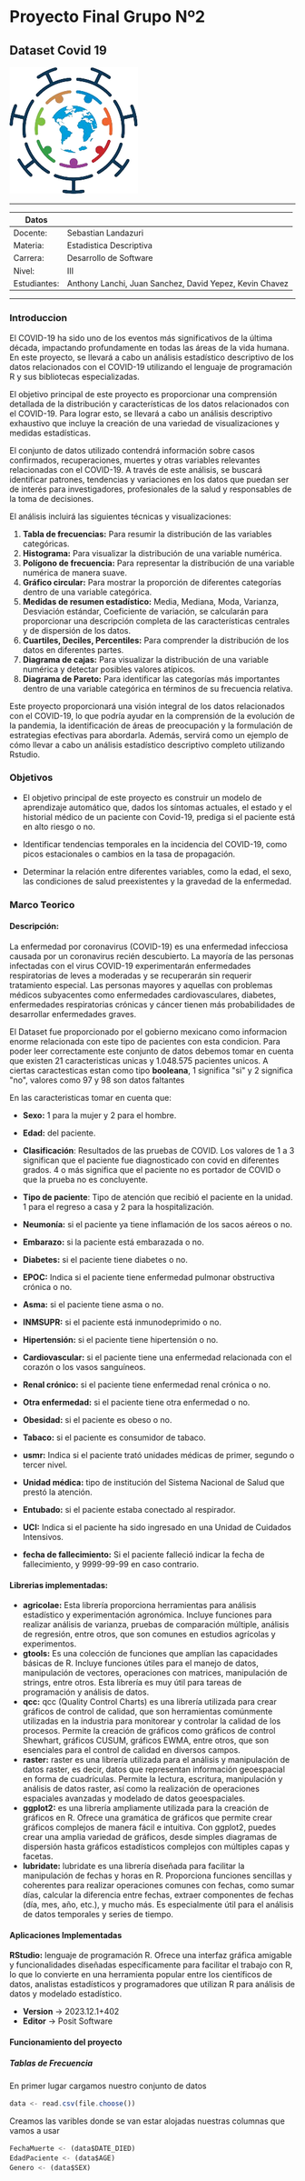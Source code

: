 
# Proyecto Final Grupo Nº2
## Dataset Covid 19

![](https://github.com/SaancA95/ProyectoFinal_Covid19_EstadisiticaDescriptiva/blob/main/covid-removebg-preview.png)

------------

|Datos |  |
| ---  | ---  |
| Docente:  | Sebastian Landazuri |
| Materia: | Estadistica Descriptiva |
| Carrera: | Desarrollo de Software | 
| Nivel: | III |
| Estudiantes: | Anthony Lanchi, Juan Sanchez, David Yepez, Kevin Chavez  |

------------
### Introduccion 

El COVID-19 ha sido uno de los eventos más significativos de la última década, impactando profundamente en todas las áreas de la vida humana. En este proyecto, se llevará a cabo un análisis estadístico descriptivo de los datos relacionados con el COVID-19 utilizando el lenguaje de programación R y sus bibliotecas especializadas.

El objetivo principal de este proyecto es proporcionar una comprensión detallada de la distribución y características de los datos relacionados con el COVID-19. Para lograr esto, se llevará a cabo un análisis descriptivo exhaustivo que incluye la creación de una variedad de visualizaciones y medidas estadísticas.

El conjunto de datos utilizado contendrá información sobre casos confirmados, recuperaciones, muertes y otras variables relevantes relacionadas con el COVID-19. A través de este análisis, se buscará identificar patrones, tendencias y variaciones en los datos que puedan ser de interés para investigadores, profesionales de la salud y responsables de la toma de decisiones.

El análisis incluirá las siguientes técnicas y visualizaciones:

1.  **Tabla de frecuencias:** Para resumir la distribución de las variables categóricas.
2.  **Histograma:** Para visualizar la distribución de una variable numérica.
3.  **Polígono de frecuencia:** Para representar la distribución de una variable numérica de manera suave.
4.  **Gráfico circular:** Para mostrar la proporción de diferentes categorías dentro de una variable categórica.
5.  **Medidas de resumen estadístico:** Media, Mediana, Moda, Varianza, Desviación estándar, Coeficiente de variación, se calcularán para proporcionar una descripción completa de las características centrales y de dispersión de los datos.
7.  **Cuartiles, Deciles, Percentiles:** Para comprender la distribución de los datos en diferentes partes.
8.  **Diagrama de cajas:** Para visualizar la distribución de una variable numérica y detectar posibles valores atípicos.
9.  **Diagrama de Pareto:** Para identificar las categorías más importantes dentro de una variable categórica en términos de su frecuencia relativa.

Este proyecto proporcionará una visión integral de los datos relacionados con el COVID-19, lo que podría ayudar en la comprensión de la evolución de la pandemia, la identificación de áreas de preocupación y la formulación de estrategias efectivas para abordarla. Además, servirá como un ejemplo de cómo llevar a cabo un análisis estadístico descriptivo completo utilizando Rstudio.
                

### Objetivos

- El objetivo principal de este proyecto es construir un modelo de aprendizaje automático que, dados los síntomas actuales, el estado y el historial médico de un paciente con Covid-19, prediga si el paciente está en alto riesgo o no.

- Identificar tendencias temporales en la incidencia del COVID-19, como picos estacionales o cambios en la tasa de propagación.

- Determinar la relación entre diferentes variables, como la edad, el sexo, las condiciones de salud preexistentes y la gravedad de la enfermedad.

### Marco Teorico 
#### Descripción: 
La enfermedad por coronavirus (COVID-19) es una enfermedad infecciosa causada por 
un coronavirus recién descubierto. La mayoría de las personas infectadas con el virus 
COVID-19 experimentarán enfermedades respiratorias de leves a moderadas y se 
recuperarán sin requerir tratamiento especial. Las personas mayores y aquellas con 
problemas médicos subyacentes como enfermedades cardiovasculares, diabetes, 
enfermedades respiratorias crónicas y cáncer tienen más probabilidades de desarrollar 
enfermedades graves.

El Dataset fue proporcionado por el gobierno mexicano como informacion enorme relacionada con este tipo de pacientes con esta condicion. Para poder leer correctamente este conjunto de datos debemos tomar en cuenta que existen 21 caracteristicas unicas y 1.048.575 pacientes unicos. A ciertas caractesticas estan como tipo **booleana**, 1 significa "si" y 2 significa "no", valores como 97 y 98 son datos faltantes

En las caracteristicas tomar en cuenta que:

- **Sexo:** 1 para la mujer y 2 para el hombre.

- **Edad:** del paciente.

- **Clasificación**: Resultados de las pruebas de COVID. Los valores de 1 a 3 significan que el paciente fue diagnosticado con covid en diferentes grados. 4 o más significa que el paciente no es portador de COVID o que la prueba no es concluyente.

- **Tipo de paciente**: Tipo de atención que recibió el paciente en la unidad. 1 para el regreso a casa y 2 para la hospitalización.

- **Neumonía:** si el paciente ya tiene inflamación de los sacos aéreos o no.

- **Embarazo:** si la paciente está embarazada o no.

- **Diabetes:** si el paciente tiene diabetes o no.

- **EPOC:** Indica si el paciente tiene enfermedad pulmonar obstructiva crónica o no.

- **Asma:** si el paciente tiene asma o no.

- **INMSUPR:** si el paciente está inmunodeprimido o no.

- **Hipertensión:** si el paciente tiene hipertensión o no.

- **Cardiovascular:** si el paciente tiene una enfermedad relacionada con el corazón o los vasos sanguíneos.

- **Renal crónico:** si el paciente tiene enfermedad renal crónica o no.

- **Otra enfermedad:** si el paciente tiene otra enfermedad o no.

- **Obesidad:** si el paciente es obeso o no.

- **Tabaco:** si el paciente es consumidor de tabaco.

- **usmr:** Indica si el paciente trató unidades médicas de primer, segundo o tercer nivel.

- **Unidad médica:** tipo de institución del Sistema Nacional de Salud que prestó la atención.

- **Entubado:** si el paciente estaba conectado al respirador.

- **UCI:** Indica si el paciente ha sido ingresado en una Unidad de Cuidados Intensivos.

- **fecha de fallecimiento:** Si el paciente falleció indicar la fecha de fallecimiento, y 9999-99-99 en caso contrario.

#### Librerias implementadas: 

- **agricolae:** Esta librería proporciona herramientas para análisis estadístico y experimentación agronómica. Incluye funciones para realizar análisis de varianza, pruebas de comparación múltiple, análisis de regresión, entre otros, que son comunes en estudios agrícolas y experimentos.
- **gtools:** Es una colección de funciones que amplían las capacidades básicas de R. Incluye funciones útiles para el manejo de datos, manipulación de vectores, operaciones con matrices, manipulación de strings, entre otros. Esta librería es muy útil para tareas de programación y análisis de datos.
- **qcc:** qcc (Quality Control Charts) es una librería utilizada para crear gráficos de control de calidad, que son herramientas comúnmente utilizadas en la industria para monitorear y controlar la calidad de los procesos. Permite la creación de gráficos como gráficos de control Shewhart, gráficos CUSUM, gráficos EWMA, entre otros, que son esenciales para el control de calidad en diversos campos.
- **raster:** raster es una librería utilizada para el análisis y manipulación de datos raster, es decir, datos que representan información geoespacial en forma de cuadrículas. Permite la lectura, escritura, manipulación y análisis de datos raster, así como la realización de operaciones espaciales avanzadas y modelado de datos geoespaciales.
- **ggplot2:** es una librería ampliamente utilizada para la creación de gráficos en R. Ofrece una gramática de gráficos que permite crear gráficos complejos de manera fácil e intuitiva. Con ggplot2, puedes crear una amplia variedad de gráficos, desde simples diagramas de dispersión hasta gráficos estadísticos complejos con múltiples capas y facetas.
- **lubridate:** lubridate es una librería diseñada para facilitar la manipulación de fechas y horas en R. Proporciona funciones sencillas y coherentes para realizar operaciones comunes con fechas, como sumar días, calcular la diferencia entre fechas, extraer componentes de fechas (día, mes, año, etc.), y mucho más. Es especialmente útil para el análisis de datos temporales y series de tiempo.
 
#### Aplicaciones Implementadas
**RStudio:** lenguaje de programación R. Ofrece una interfaz gráfica amigable y funcionalidades diseñadas específicamente para facilitar el trabajo con R, lo que lo convierte en una herramienta popular entre los científicos de datos, analistas estadísticos y programadores que utilizan R para análisis de datos y modelado estadístico.

- **Version** -> 2023.12.1+402
- **Editor** -> Posit Software
  
#### Funcionamiento del proyecto

##### Tablas de Frecuencia

En primer lugar cargamos nuestro conjunto de datos 

```javascript
data <- read.csv(file.choose())
```
Creamos las varibles donde se van estar alojadas nuestras columnas que vamos a usar
```javascript
FechaMuerte <- (data$DATE_DIED)
EdadPaciente <- (data$AGE)
Genero <- (data$SEX)
```


